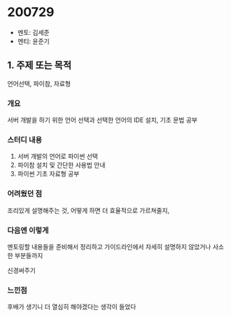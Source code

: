 # 200729

- 멘토: 김세준
- 멘티: 윤준기

## 1. 주제 또는 목적

언어선택, 파이참, 자료형

### 개요

서버 개발을 하기 위한 언어 선택과 선택한 언어의 IDE 설치, 기초 문법 공부

### 스터디 내용

1. 서버 개발의 언어로 파이썬 선택
2. 파이참 설치 및 간단한 사용법 안내
3. 파이썬 기초 자료형 공부

### 어려웠던 점

조리있게 설명해주는 것, 어떻게 하면 더 효율적으로 가르쳐줄지, 

### 다음엔 이렇게

멘토링할 내용들을 준비해서 정리하고 가이드라인에서 자세히 설명하지 않았거나 사소한 부분들까지

 신경써주기

### 느낀점

후배가 생기니 더 열심히 해야겠다는 생각이 들었다

